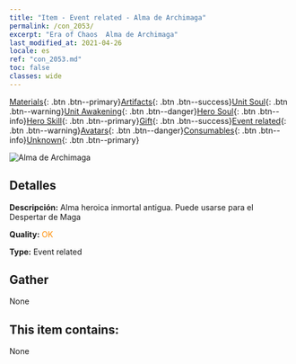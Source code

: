 ```yaml
---
title: "Item - Event related - Alma de Archimaga"
permalink: /con_2053/
excerpt: "Era of Chaos  Alma de Archimaga"
last_modified_at: 2021-04-26
locale: es
ref: "con_2053.md"
toc: false
classes: wide
---
```

 [Materials](/ItemsES/){: .btn .btn--primary}[Artifacts](/ItemsES/Artifacts/){: .btn .btn--success}[Unit Soul](/ItemsES/UnitSoul/){: .btn .btn--warning}[Unit Awakening](/ItemsES/UnitAwakening/){: .btn .btn--danger}[Hero Soul](/ItemsES/HeroSoul/){: .btn .btn--info}[Hero Skill](/ItemsES/HeroSkill/){: .btn .btn--primary}[Gift](/ItemsES/Gift/){: .btn .btn--success}[Event related](/ItemsES/Events/){: .btn .btn--warning}[Avatars](/ItemsES/Avatars/){: .btn .btn--danger}[Consumables](/ItemsES/Consumables/){: .btn .btn--info}[Unknown](/ItemsES/Unknown/){: .btn .btn--primary}

 ![Alma de Archimaga](/images/t/juexing_604.png)

## Detalles
 **Descripción:** Alma heroica inmortal antigua. Puede usarse para el Despertar de Maga

 **Quality:** <span style="color: #FF8C00">OK</span>

 **Type:** Event related

## Gather

  None

## This item contains:

  None

